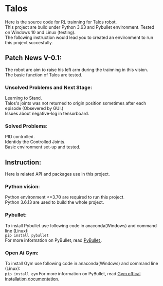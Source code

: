 # Talos
 Here is the source code for RL trainning for Talos robot.   
 This project are build under Python 3.63 and Pybullet environment. Tested on Windows 10 and Linux (testing).   
 The following instruction would lead you to created an environment to run this project succesfully. 
 
 ## Patch News V-0.1:
 The robot are aim to raise his left arm during the trainning in this vision.  
 The basic function of Talos are tested. 
 
 ### Unsolved Problems and Next Stage:
 Learning to Stand.   
 Talos's joints was not returned to origin position sometimes after each episode (Obsevered by GUI.)  
 Issues about negative-log in tensorboard.   
 
 ### Solved Problems:  
 PID controlled.   
 Identidy the Controlled Joints.   
 Basic environment set-up and tested.   
 
 
 ## Instruction:
 Here is related API and packages use in this project. 
 ### Python vision:
 Python environment <=3.70 are required to run this project.   
 Python 3.6.13 are used to build the whole project. 
 
 ### Pybullet:
 To install Pybullet use following code in anaconda(Windows) and command line (Linux):  
 `pip install pybullet`  
 For more information on PyBullet, read [PyBullet ](https://pybullet.org/wordpress/).
 
 ### Open Ai Gym:
 To install Gym use following code in anaconda(Windows) and command line (Linux):   
 `pip install gym`
 For more information on PyBullet, read [Gym offical installation documentation](https://gym.openai.com/docs/#installation).

### 
